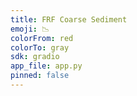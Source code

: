 ```yaml
---
title: FRF Coarse Sediment
emoji: 📉
colorFrom: red
colorTo: gray
sdk: gradio
app_file: app.py
pinned: false
---
```

